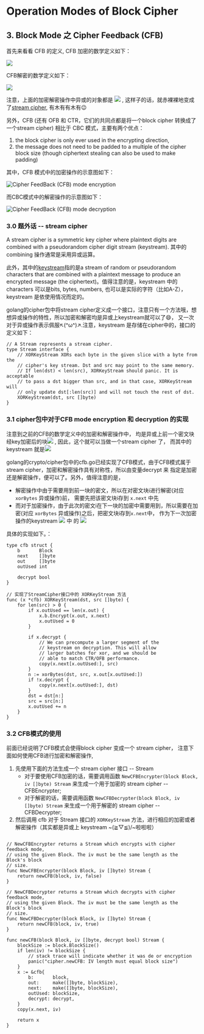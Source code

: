 # Operation Modes of Block Cipher
## 3. Block Mode 之 Cipher Feedback (CFB)
首先来看看 CFB 的定义, CFB 加密的数学定义如下：

<img src="http://chart.googleapis.com/chart?cht=tx&chl= C_i = E_K(C_{i-1}) \oplus P_{i} \\ C_0 = IV." style="border:none;">

CFB解密的数学定义如下：

<img src="http://chart.googleapis.com/chart?cht=tx&chl= P_i = E_K(C_{i-1}) \oplus C_{i} \\ C_0 = IV." style="border:none;">

注意，上面的加密解密操作中异或的对象都是
<img src="http://chart.googleapis.com/chart?cht=tx&chl= E_K(C_{i-1}) " style="border:none;">
, 这样子的话，就赤裸裸地变成了[stream cipher](https://en.wikipedia.org/wiki/Stream_cipher), 有木有有木有😉

另外，CFB (还有 OFB 和 CTR，它们的共同点都是将一个block cipher 转换成了一个stream cipher) 相比于 CBC 模式，主要有两个优点：
1. the block cipher is only ever used in the encrypting direction,
2. the message does not need to be padded to a multiple of the cipher block size (though ciphertext stealing can also be used to make padding)


其中，CFB 模式中的加密操作的示意图如下：

![Cipher FeedBack (CFB) mode encryption](https://upload.wikimedia.org/wikipedia/commons/9/9d/CFB_encryption.svg)

而CBC模式中的解密操作的示意图如下：

![Cipher FeedBack (CFB) mode decryption](https://upload.wikimedia.org/wikipedia/commons/5/57/CFB_decryption.svg)


### 3.0 题外话 -- stream cipher
A stream cipher is a symmetric key cipher where plaintext digits are combined with a pseudorandom cipher digit stream (keystream).
其中的combining 操作通常是采用异或运算。

此外，其中的[keystream](https://en.wikipedia.org/wiki/Keystream)指的是a stream of random or pseudorandom characters that are combined
with a plaintext message to produce an encrypted message (the ciphertext)。值得注意的是，keystream 中的 characters 可以是bits, bytes, numbers,
也可以是实际的字符（比如A-Z），keystream 是依使用情况而定的。

golang的cipher包中将stream cipher定义成一个接口，注意只有一个方法哦，想想异或操作的特性，所以加密和解密均是异或上keystream就可以了😄，
又一次对于异或操作表示佩服↖(^ω^)↗.注意，keystream 是存储在cipher中的，接口的定义如下：
```golang
// A Stream represents a stream cipher.
type Stream interface {
	// XORKeyStream XORs each byte in the given slice with a byte from the
	// cipher's key stream. Dst and src may point to the same memory.
	// If len(dst) < len(src), XORKeyStream should panic. It is acceptable
	// to pass a dst bigger than src, and in that case, XORKeyStream will
	// only update dst[:len(src)] and will not touch the rest of dst.
	XORKeyStream(dst, src []byte)
}

```

### 3.1 cipher包中对于CFB mode encryption 和 decryption 的实现
注意到之前的CFB的数学定义中的加密和解密操作中，
均是异或上前一个密文块经key加密后的块<img src="http://chart.googleapis.com/chart?cht=tx&chl= E_K(C_{i-1}) " style="border:none;">
,  因此，这个就可以当做一个stream cipher 了，
而其中的keystream 就是<img src="http://chart.googleapis.com/chart?cht=tx&chl= E_K(C_{i-1}) " style="border:none;">

golang的crypto/cipher包中的cfb.go已经实现了CFB模式，由于CFB模式属于stream cipher，加密和解密操作具有对称性，所以由变量decrypt 来
指定是加密还是解密操作，便可以了。另外，值得注意的是，
- 解密操作中由于需要用到前一块的密文，所以在对密文块i进行解密(对应 `xorBytes` 异或操作)前，
  需要先把该密文块i存到 `x.next` 中先
- 而对于加密操作，由于此次的密文i在下一块的加密中需要用到，所以需要在加密(对应 `xorBytes` 异或操作)之后，把密文块i存到`x.next`中，
  作为下一次加密操作的keystream <img src="http://chart.googleapis.com/chart?cht=tx&chl= E_K(C_{i-1})" style="border:none;"> 中
  的 <img src="http://chart.googleapis.com/chart?cht=tx&chl= C_{i-1}" style="border:none;">

具体的实现如下。：
```golang
type cfb struct {
	b       Block
	next    []byte
	out     []byte
	outUsed int

	decrypt bool
}

// 实现了StreamCipher接口中的 XORKeyStream 方法
func (x *cfb) XORKeyStream(dst, src []byte) {
	for len(src) > 0 {
		if x.outUsed == len(x.out) {
			x.b.Encrypt(x.out, x.next)
			x.outUsed = 0
		}

		if x.decrypt {
			// We can precompute a larger segment of the
			// keystream on decryption. This will allow
			// larger batches for xor, and we should be
			// able to match CTR/OFB performance.
			copy(x.next[x.outUsed:], src)
		}
		n := xorBytes(dst, src, x.out[x.outUsed:])
		if !x.decrypt {
			copy(x.next[x.outUsed:], dst)
		}
		dst = dst[n:]
		src = src[n:]
		x.outUsed += n
	}
}
```

### 3.2 CFB模式的使用
前面已经说明了CFB模式会使得block cipher 变成一个 stream cipher，
注意下面如何使用CFB进行加密和解密操作,
1. 先使用下面的方法生成一个 stream cipher 接口 -- Stream
    - 对于要使用CFB加密的话，需要调用函数 `NewCFBEncrypter(block Block, iv []byte) Stream` 来生成一个用于加密的 stream cipher -- CFBEncrypter;
    - 对于解密的话，需要调用函数 `NewCFBDecrypter(block Block, iv []byte) Stream` 来生成一个用于解密的 stream cipher -- CFBDecrypter;
2. 然后调用 cfb 对于 Stream 接口的 `XORKeyStream` 方法，进行相应的加密或者解密操作（其实都是异或上 keystream ~\(≧▽≦)/~啦啦啦）

```golang

// NewCFBEncrypter returns a Stream which encrypts with cipher feedback mode,
// using the given Block. The iv must be the same length as the Block's block
// size.
func NewCFBEncrypter(block Block, iv []byte) Stream {
	return newCFB(block, iv, false)
}

// NewCFBDecrypter returns a Stream which decrypts with cipher feedback mode,
// using the given Block. The iv must be the same length as the Block's block
// size.
func NewCFBDecrypter(block Block, iv []byte) Stream {
	return newCFB(block, iv, true)
}

func newCFB(block Block, iv []byte, decrypt bool) Stream {
	blockSize := block.BlockSize()
	if len(iv) != blockSize {
		// stack trace will indicate whether it was de or encryption
		panic("cipher.newCFB: IV length must equal block size")
	}
	x := &cfb{
		b:       block,
		out:     make([]byte, blockSize),
		next:    make([]byte, blockSize),
		outUsed: blockSize,
		decrypt: decrypt,
	}
	copy(x.next, iv)

	return x
}
```

